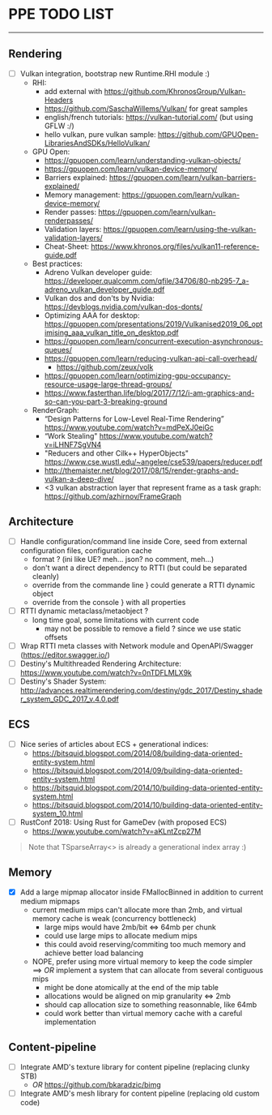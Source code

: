 # PPE TODO LIST

<!-- @import "[TOC]" {cmd="toc" depthFrom=1 depthTo=6 orderedList=false} -->

---

## Rendering

- [ ] Vulkan integration, bootstrap new Runtime.RHI module :)
    - RHI:
        - add external with https://github.com/KhronosGroup/Vulkan-Headers
        - https://github.com/SaschaWillems/Vulkan/ for great samples
        - english/french tutorials: https://vulkan-tutorial.com/ (but using GFLW :/)
        - hello vulkan, pure vulkan sample: https://github.com/GPUOpen-LibrariesAndSDKs/HelloVulkan/
    - GPU Open:
        - https://gpuopen.com/learn/understanding-vulkan-objects/
        - https://gpuopen.com/learn/vulkan-device-memory/
        - Barriers explained: https://gpuopen.com/learn/vulkan-barriers-explained/
        - Memory management: https://gpuopen.com/learn/vulkan-device-memory/
        - Render passes: https://gpuopen.com/learn/vulkan-renderpasses/
        - Validation layers: https://gpuopen.com/learn/using-the-vulkan-validation-layers/
        - Cheat-Sheet: https://www.khronos.org/files/vulkan11-reference-guide.pdf
    - Best practices:
        - Adreno Vulkan developer guide: https://developer.qualcomm.com/qfile/34706/80-nb295-7_a-adreno_vulkan_developer_guide.pdf
        - Vulkan dos and don'ts by Nvidia: https://devblogs.nvidia.com/vulkan-dos-donts/
        - Optimizing AAA for desktop: https://gpuopen.com/presentations/2019/Vulkanised2019_06_optimising_aaa_vulkan_title_on_desktop.pdf
        - https://gpuopen.com/learn/concurrent-execution-asynchronous-queues/
        - https://gpuopen.com/learn/reducing-vulkan-api-call-overhead/
            - https://github.com/zeux/volk
        - https://gpuopen.com/learn/optimizing-gpu-occupancy-resource-usage-large-thread-groups/
        - https://www.fasterthan.life/blog/2017/7/12/i-am-graphics-and-so-can-you-part-3-breaking-ground
    - RenderGraph:
        - “Design Patterns for Low-Level Real-Time Rendering” https://www.youtube.com/watch?v=mdPeXJ0eiGc
        - “Work Stealing" https://www.youtube.com/watch?v=iLHNF7SgVN4
        - "Reducers and other Cilk++ HyperObjects" https://www.cse.wustl.edu/~angelee/cse539/papers/reducer.pdf
        - http://themaister.net/blog/2017/08/15/render-graphs-and-vulkan-a-deep-dive/
        - <3 vulkan abstraction layer that represent frame as a task graph: https://github.com/azhirnov/FrameGraph

## Architecture

- [ ] Handle configuration/command line inside Core, seed from external configuration files, configuration cache
    - format ? (ini like UE? meh... json? no comment, meh...)
    - don't want a direct dependency to RTTI (but could be separated cleanly)
    - override from the commande line  } could generate a RTTI dynamic object
    - override from the console        } with all properties
- [ ] RTTI dynamic metaclass/metaobject ?
    - long time goal, some limitations with current code
        - may not be possible to remove a field ? since we use static offsets
- [ ] Wrap RTTI meta classes with Network module and OpenAPI/Swagger (https://editor.swagger.io/)
- [ ] Destiny's Multithreaded Rendering Architecture: https://www.youtube.com/watch?v=0nTDFLMLX9k
- [ ] Destiny's Shader System: http://advances.realtimerendering.com/destiny/gdc_2017/Destiny_shader_system_GDC_2017_v.4.0.pdf

## ECS

- [ ] Nice series of articles about ECS + generational indices:
    - https://bitsquid.blogspot.com/2014/08/building-data-oriented-entity-system.html
    - https://bitsquid.blogspot.com/2014/09/building-data-oriented-entity-system.html
    - https://bitsquid.blogspot.com/2014/10/building-data-oriented-entity-system.html
    - https://bitsquid.blogspot.com/2014/10/building-data-oriented-entity-system_10.html
- [ ] RustConf 2018: Using Rust for GameDev (with proposed ECS)
    - https://www.youtube.com/watch?v=aKLntZcp27M

> Note that TSparseArray<> is already a generational index array :)

## Memory

- [x] Add a large mipmap allocator inside FMallocBinned in addition to current medium mipmaps
    - current medium mips can't allocate more than 2mb, and virtual memory cache is weak (concurrency bottleneck)
        - large mips would have 2mb/bit <=> 64mb per chunk
        - could use large mips to allocate medium mips
        - this could avoid reserving/commiting too much memory and achieve better load balancing
    - NOPE, prefer using more virtual memory to keep the code simpler ==> *OR* implement a system that can allocate from several contiguous mips
        - might be done atomically at the end of the mip table
        - allocations would be aligned on mip granularity <=> 2mb
        - should cap allocation size to something reasonnable, like 64mb
        - could work better than virtual memory cache with a careful implementation

## Content-pipeline

- [ ] Integrate AMD's texture library for content pipeline (replacing clunky STB)
    - *OR* https://github.com/bkaradzic/bimg
- [ ] Integrate AMD's mesh library for content pipeline (replacing old custom code)
